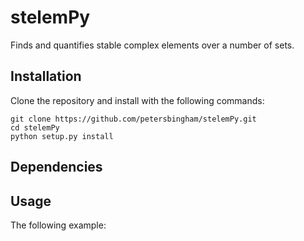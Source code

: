 # stelemPy
Finds and quantifies stable complex elements over a number of sets.

## Installation

Clone the repository and install with the following commands:

    git clone https://github.com/petersbingham/stelemPy.git
    cd stelemPy
    python setup.py install
    
## Dependencies

    
## Usage

The following example:

